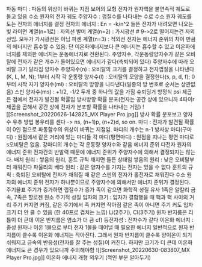 파동
	마디 : 파동의 위상이 바뀌는 지점
보어의 모형
	전자가 원자핵을 불연속적 궤도로 돌고 있음
	수소 원자의 전자 궤도
		주양자수 : 껍질수를 나타내는 수로 수소 원자 궤도를 도는 전자의 에너지를 결정
			전자의 에너지 : En = -k/n^2
			들뜬 전자가 내려오면 나오는 빛
				라이먼 계열(n=1로) : 자외선
				발머 계열(n=2) : 가시광선 # 9->2로 떨어지는건 자외선임. 모두가 가시광선은 아님
				파센 계열(n=3) : 적외선
	전자는 에너지 준위의 차이 만큼의 에너지만 흡수할 수 있음. 단 이온화에너지보다 큰 에너지는 흡수할 수 있고 이온화에너지를 제외한 에너지는 운동에너지로 전환된다.
	주양자수, 각운동량양자수가 같은 오비탈에 전자가 같은 개수가 들어있으면 에너지가 같다(축퇴되어 있다)
	주양자수에 따라 오비탈 크기 달라짐
	양자수
		주양자수(n) : 오비탈의 크기를 결정하고 전자껍질을 나타낸다(K, L, M, N); 1부터 시작
		각 운동량 양자수(l) : 오비탈의 모양을 결정한다(s, p, d, f); 0부터 시작
		자기 양자수(ml) : 오비탈의 방향을 나타낸다(일종의 방 번호로 순서는 상관없음)
		스핀 양자수(ms) : +1/2, -1/2 두개 중 하나의 값을 가짐
	슈뢰딩거 방정식
		psi 제곱은 점에서 전자가 발견될 확률임
		방사방향 확률 분포(전자는 공간 상에 있으니까 4파이r제곱을 곱해서 공간 상에 전자가 분포할 확률을 나타내는 거임)
		![[Screenshot_20220626-142825_MX Player Pro.jpg]]
		방사 확률 분포보고 양자수 유추 방법
			봉우리를 센다 -> ns, (n+1)p, (n+2)d, so on.
		마디 : 전자가 발견될 확률이 0인 점으로 파동함수의 위상이 바뀌는 지점임. 마디의 개수는 n-1
			방사상 마디(구마디) : 원점에서 같은 거리에 있는 마디들
			각 마디(평면마디) : 원점을 지나는 평면 마디로 s오비탈은 없음. 강마디의 개수는 각 운동량 양자수와 같음
		에너지 준위
			다전자 원자의 에너지 준위
				전자간의 반발력 때문에 에너지 준위가 주양자수에 의해서 결정되지는 않는다.
				배치 원리 : 쌓음의 원리, 훈트 규칙 깨지면 들뜬 상태임
					쌓음의 원리 : 낮은 오비탈부터 채워진다
					파울리의 베타 원리 : 같은 양자수를 가지는 전자는 있을 수 없다
					훈트의 규칙 : 축퇴된 오비탈에 전자가 채워질 때 같은 스핀의 전자가 홀전자로 채워진다
			수소 원자의 에너지 준위
				전자가 하나뿐이므로 주양자수에 의해서만 에너지 준위가 결정된다.
주기율표
	주기가 증가하면 껍질수가 증가
	족이 같으면 화학적 성질 유사
	1족은 알칼리 금속, 7족은 할로젠 원소
주기적 성질
	입자의 크기 : 입자가 결합했을 때 핵과 핵 사이의 거리
		주기 커지면 커짐, 같은 주기에서 족 커지면 작아짐
		같은 족이 아니면 주기 커도 입자 크기 더 안 클 수 있음 (한 40프로 겹치는 느낌)
			Li(2주기), Cl(3주기)
			원자 반지름은 리튬이 더 큰데 이온 반지름은 염소가 더 큼
		cf) 등전자성 : 전자수가 같다
	이온화 에너지 : 중성 원자나 이온 1몰으로 부터 전자 1몰을 때어낼 때 필요한 에너지
		일반적으로 원자 반지름이 클수록 이온화 에너지는 작아진다. 그래서 원자 반지름이 클수록 양이온이 되기 쉬워지고 금속의 반응성(전자를 잘 주는 성질)이 커진다. 하지만 크기가 더 큰데 이온화에너지도 큰 경우가 있으니까 주의해야함
		![[Screenshot_20220630-083807_MX Player Pro.jpg]]
		이온화 에너지 개형 외우기 (꺽인 부분 알아두기)